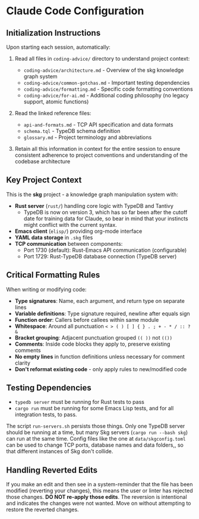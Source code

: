 # Claude Code Configuration

## Initialization Instructions

Upon starting each session, automatically:

1. Read all files in `coding-advice/` directory to understand project context:
   - `coding-advice/architecture.md` - Overview of the skg knowledge graph system
   - `coding-advice/common-gotchas.md` - Important testing dependencies
   - `coding-advice/formatting.md` - Specific code formatting conventions
   - `coding-advice/for-ai.md` - Additional coding philosophy (no legacy support, atomic functions)

2. Read the linked reference files:
   - `api-and-formats.md` - TCP API specification and data formats
   - `schema.tql` - TypeDB schema definition
   - `glossary.md` - Project terminology and abbreviations

3. Retain all this information in context for the entire session to ensure consistent adherence to project conventions and understanding of the codebase architecture

## Key Project Context

This is the **skg** project - a knowledge graph manipulation system with:
- **Rust server** (`rust/`) handling core logic with TypeDB and Tantivy
  - TypeDB is now on version 3, which has so far been after the cutoff date for training data for Claude, so bear in mind that your instincts might conflict with the current syntax.
- **Emacs client** (`elisp/`) providing org-mode interface
- **YAML data storage** in `.skg` files
- **TCP communication** between components:
  - Port 1730 (default): Rust-Emacs API communication (configurable)
  - Port 1729: Rust-TypeDB database connection (TypeDB server)

## Critical Formatting Rules

When writing or modifying code:
- **Type signatures**: Name, each argument, and return type on separate lines
- **Variable definitions**: Type signature required, newline after equals sign
- **Function order**: Callers before callees within same module
- **Whitespace**: Around all punctuation `< > ( ) [ ] { } . ; + - * / :: ? &`
- **Bracket grouping**: Adjacent punctuation grouped `(( ))` not `(())`
- **Comments**: Inside code blocks they apply to, preserve existing comments
- **No empty lines** in function definitions unless necessary for comment clarity
- **Don't reformat existing code** - only apply rules to new/modified code

## Testing Dependencies

- `typedb server` must be running for Rust tests to pass
- `cargo run` must be running for some Emacs Lisp tests, and for all integration tests, to pass.

The script `run-servers.sh` persists those things. Only one TypeDB server should be running at a time, but many Skg servers (`cargo run --bash skg`) can run at the same time. Config files like the one at `data/skgconfig.toml` can be used to change TCP ports, database names and data folders,, so that different instances of Skg don't collide.

## Handling Reverted Edits

If you make an edit and then see in a system-reminder that the file has been modified (reverting your changes), this means the user or linter has rejected those changes. **DO NOT re-apply those edits**. The reversion is intentional and indicates the changes were not wanted. Move on without attempting to restore the reverted changes.
